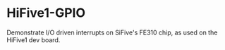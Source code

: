 # HiFive1-GPIO
Demonstrate I/O driven interrupts on SiFive's FE310 chip, as used on the HiFive1 dev board.
